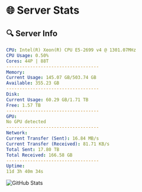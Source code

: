 # 🌐 Server Stats
## 🔍 Server Info
```yaml
CPU: Intel(R) Xeon(R) CPU E5-2699 v4 @ 1301.07MHz
CPU Usage: 0.50%
Cores: 44P | 88T
-----------------------------------
Memory:
Current Usage: 145.07 GB/503.74 GB
Available: 355.23 GB
-----------------------------------
Disk:
Current Usage: 60.29 GB/1.71 TB
Free: 1.57 TB
-----------------------------------
GPU:
No GPU detected
-----------------------------------
Network:
Current Transfer (Sent): 16.84 MB/s
Current Transfer (Received): 81.71 KB/s
Total Sent: 17.80 TB
Total Received: 166.58 GB
-----------------------------------
Uptime:
11d 3h 40m 34s
```
![GitHub Stats](https://img.shields.io/badge/Updated-2025-03-19_01:03:23-blue)